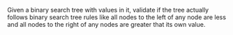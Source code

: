 Given a binary search tree with values in it, validate if the tree actually follows binary search tree rules like all nodes to the left of any node are less and all nodes to the right of any nodes are greater that its own value.